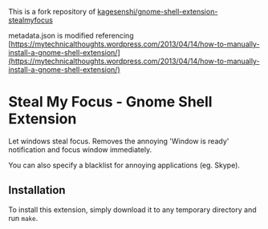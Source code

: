 This is a fork repository of [kagesenshi/gnome-shell-extension-stealmyfocus](https://github.com/kagesenshi/gnome-shell-extension-stealmyfocus)

metadata.json is modified referencing [https://mytechnicalthoughts.wordpress.com/2013/04/14/how-to-manually-install-a-gnome-shell-extension/](https://mytechnicalthoughts.wordpress.com/2013/04/14/how-to-manually-install-a-gnome-shell-extension/)

Steal My Focus - Gnome Shell Extension
======================================

Let windows steal focus. Removes the annoying 'Window is ready'
notification and focus window immediately.

You can also specify a blacklist for annoying applications (eg. Skype).

## Installation

To install this extension, simply download it to any temporary directory and run `make`.
